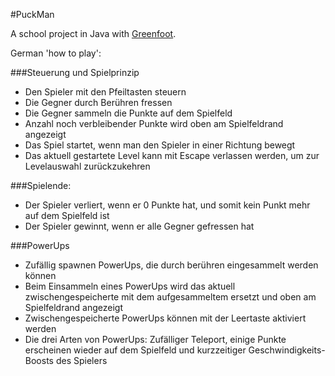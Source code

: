 #PuckMan

A school project in Java with [Greenfoot](https://www.greenfoot.org).

German 'how to play':

###Steuerung und Spielprinzip
- Den Spieler mit den Pfeiltasten steuern
- Die Gegner durch Berühren fressen
- Die Gegner sammeln die Punkte auf dem Spielfeld
- Anzahl noch verbleibender Punkte wird oben am Spielfeldrand angezeigt
- Das Spiel startet, wenn man den Spieler in einer Richtung bewegt
- Das aktuell gestartete Level kann mit Escape verlassen werden, um zur Levelauswahl zurückzukehren

###Spielende:
- Der Spieler verliert, wenn er 0 Punkte hat, und somit kein Punkt mehr auf dem Spielfeld ist
- Der Spieler gewinnt, wenn er alle Gegner gefressen hat

###PowerUps
- Zufällig spawnen PowerUps, die durch berühren eingesammelt werden können
- Beim Einsammeln eines PowerUps wird das aktuell zwischengespeicherte mit dem aufgesammeltem ersetzt und oben am Spielfeldrand angezeigt
- Zwischengespeicherte PowerUps können mit der Leertaste aktiviert werden
- Die drei Arten von PowerUps: Zufälliger Teleport, einige Punkte erscheinen wieder auf dem Spielfeld und kurzzeitiger Geschwindigkeits-Boosts des Spielers
